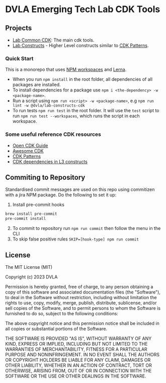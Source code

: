 # DVLA Emerging Tech Lab CDK Tools

## Projects

- [Lab Common CDK](packages/lab-common-cdk): The main cdk tools.
- [Lab Constructs](packages/lab-constructs-cdk) - Higher Level constructs similar to [CDK Patterns](https://cdkpatterns.com/).

### Quick Start
This is a monorepo that uses [NPM workspaces](https://docs.npmjs.com/cli/v7/using-npm/workspaces) and [Lerna](https://lerna.js.org/docs/introduction).

- When you run `npm install` in the root folder, all dependencies of all packages are installed.
- To install dependencies for a package use `npm i <the-dependency> -w <package-name>`.
- Run a script using `npm run <script> -w <package-name>`, e.g `npm run lint -w @dvla/lab-constructs-cdk`
- To run tests `npm run test` in the root folder. It will use the `test` script to run `npm run test --workspaces`, which runs the script in each workspace.

### Some useful reference CDK resources

- [Open CDK Guide](https://github.com/kevinslin/open-cdk)
- [Awesome CDK](https://github.com/kolomied/awesome-cdk)
- [CDK Patterns](https://cdkpatterns.com/)
- [CDK dependencies in L3 constructs](https://dev.to/udondan/correctly-defining-dependencies-in-l3-cdk-constructs-45p)

## Commiting to Repository
Standardised commit messages are used on this repo using commitizen with a jira NPM package. Do the following to set it up:

1. Install pre-commit hooks
```bash
brew install pre-commit
pre-commit install
```
2. To commit to repository run `npm run commit` then follow the menu in the CLI
3. To skip false positive rules `SKIP=[hook-type] npm run commit`

## License
The MIT License (MIT)

Copyright (c) 2023 DVLA

Permission is hereby granted, free of charge, to any person obtaining a copy
of this software and associated documentation files (the "Software"), to deal
in the Software without restriction, including without limitation the rights
to use, copy, modify, merge, publish, distribute, sublicense, and/or sell
copies of the Software, and to permit persons to whom the Software is
furnished to do so, subject to the following conditions:

The above copyright notice and this permission notice shall be included in all
copies or substantial portions of the Software.

THE SOFTWARE IS PROVIDED "AS IS", WITHOUT WARRANTY OF ANY KIND, EXPRESS OR
IMPLIED, INCLUDING BUT NOT LIMITED TO THE WARRANTIES OF MERCHANTABILITY,
FITNESS FOR A PARTICULAR PURPOSE AND NONINFRINGEMENT. IN NO EVENT SHALL THE
AUTHORS OR COPYRIGHT HOLDERS BE LIABLE FOR ANY CLAIM, DAMAGES OR OTHER
LIABILITY, WHETHER IN AN ACTION OF CONTRACT, TORT OR OTHERWISE, ARISING FROM,
OUT OF OR IN CONNECTION WITH THE SOFTWARE OR THE USE OR OTHER DEALINGS IN THE
SOFTWARE.
